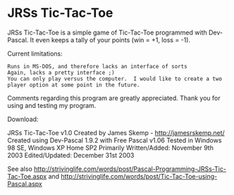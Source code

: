 JRSs Tic-Tac-Toe
================

JRSs Tic-Tac-Toe is a simple game of Tic-Tac-Toe programmed with Dev-Pascal. It even keeps a tally of your points (win = +1, loss = -1).

Current limitations:

	Runs in MS-DOS, and therefore lacks an interface of sorts
	Again, lacks a pretty interface ;)
	You can only play versus the computer.  I would like to create a two player option at some point in the future.

Comments regarding this program are greatly appreciated. Thank you for using and testing my program.

Download:

JRSs Tic-Tac-Toe v1.0
	Created by James Skemp - http://jamesrskemp.net/
	Created using Dev-Pascal 1.9.2 with Free Pascal v1.06
	Tested in Windows 98 SE, Windows XP Home SP2
	Primarily Written/Added: November 9th 2003
	Edited/Updated: December 31st 2003

See also http://strivinglife.com/words/post/Pascal-Programming-JRSs-Tic-Tac-Toe.aspx and http://strivinglife.com/words/post/Tic-Tac-Toe-using-Pascal.aspx
